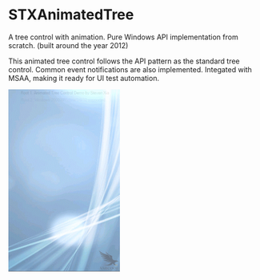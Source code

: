 # STXAnimatedTree
A tree control with animation. Pure Windows API implementation from scratch. (built around the year 2012)

This animated tree control follows the API pattern as the standard tree control. Common event notifications are also implemented. Integated with MSAA, making it ready for UI test automation.


![Demo](https://github.com/huxia1124/STXAnimatedTree/blob/master/Screenshots/Demo.gif)
